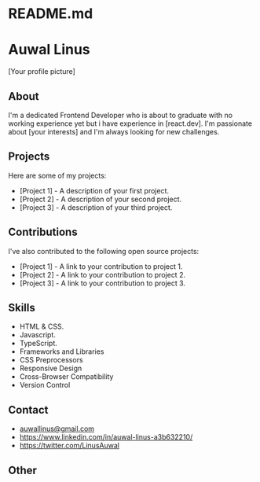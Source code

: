 # README.md
# Auwal Linus

[Your profile picture]

## About

I'm a dedicated Frontend Developer who is about to graduate with no working experience yet but i have experience in [react.dev]. I'm passionate about [your interests] and I'm always looking for new challenges.

## Projects

Here are some of my projects:

* [Project 1] - A description of your first project.
* [Project 2] - A description of your second project.
* [Project 3] - A description of your third project.

## Contributions

I've also contributed to the following open source projects:

* [Project 1] - A link to your contribution to project 1.
* [Project 2] - A link to your contribution to project 2.
* [Project 3] - A link to your contribution to project 3.

## Skills

* HTML & CSS.
* Javascript.
* TypeScript.
* Frameworks and Libraries
* CSS Preprocessors
* Responsive Design
* Cross-Browser Compatibility
* Version Control

## Contact

* auwallinus@gmail.com
* https://www.linkedin.com/in/auwal-linus-a3b632210/
* https://twitter.com/LinusAuwal

## Other
